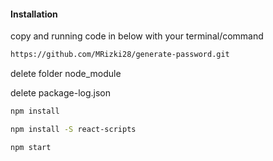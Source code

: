 #### Installation
copy and running code in below with your terminal/command

```bash
https://github.com/MRizki28/generate-password.git
```


delete folder node_module


delete package-log.json


```bash
npm install
```

```bash
npm install -S react-scripts
```

```bash
npm start
```



